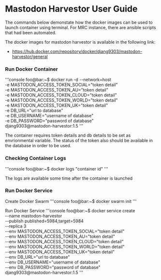 # Mastodon Harvestor User Guide

The commands below demonstate how the docker images can be used to launch container using terminal. For MRC instance, there are ansible scripts that had been automated.

The docker images for mastodon harvestor is available in the following link:
- https://hub.docker.com/repository/docker/djang9303/mastodon-harvestor/general

### Run Docker Container
'''console
foo@bar:~$ docker run -d --network=host \
    -e MASTODON_ACCESS_TOKEN_SOCIAL="token detail" \
    -e MASTODON_ACCESS_TOKEN_AU="token detail" \
    -e MASTODON_ACCESS_TOKEN_CLOUD="token detail"  \
    -e MASTODON_ACCESS_TOKEN_WORLD="token detail" \
    -e MASTODON_ACCESS_TOKEN_UK="token detail" \
    -e DB_URL="url to database" \
    -e DB_USERNAME="username of database" \
    -e DB_PASSWORD="password of database" \
    djang9303@mastodon-harvestor:1.5
'''

The container requires token details and db details to be set as envrionmental variable. The status of the token also should be available in the database in order to be used.

### Checking Container Logs
'''console
foo@bar:~$ docker logs "container id"
'''

The logs are available some time after the container is launched

### Run Docker Service
Create Docker Swarm
'''console
foo@bar:~$ docker swarm init
'''

Run Docker Service
'''console
foo@bar:~$ docker service create \
    --name mastodon-harvestor \
    --publish published=5984,target=5984 \
    --replica 3 \
    --env MASTODON_ACCESS_TOKEN_SOCIAL="token detail" \
    --env MASTODON_ACCESS_TOKEN_AU="token detail" \
    --env MASTODON_ACCESS_TOKEN_CLOUD="token detail"  \
    --env MASTODON_ACCESS_TOKEN_WORLD="token detail" \
    --env MASTODON_ACCESS_TOKEN_UK="token detail" \
    --env DB_URL="url to database" \
    --env DB_USERNAME="username of database" \
    --env DB_PASSWORD="password of database" \
    djang9303@mastodon-harvestor:1.5
'''